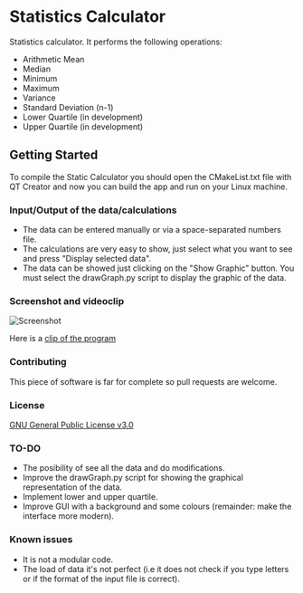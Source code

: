 # Statistics Calculator
Statistics calculator. It performs the following operations:
* Arithmetic Mean
* Median
* Minimum
* Maximum
* Variance
* Standard Deviation (n-1)
* Lower Quartile (in development)
* Upper Quartile (in development)

## Getting Started
To compile the Static Calculator you should open the CMakeList.txt file with QT Creator and now you can build the app and run on your Linux machine.

### Input/Output of the data/calculations
* The data can be entered manually or via a space-separated numbers file.
* The calculations are very easy to show, just select what you want to see and press "Display selected data".
* The data can be showed just clicking on the "Show Graphic" button. You must select the drawGraph.py script to display the graphic of the data.

### Screenshot and videoclip
![Screenshot](https://github.com/ignabelitzky/statistics-calculator/blob/main/statistics-calculator/images/screenshots/screenshot_img3.png)

Here is a [clip of the program](https://youtu.be/FzoHMSEeaXk)

### Contributing
This piece of software is far for complete so pull requests are welcome.

### License
[GNU General Public License v3.0](https://www.gnu.org/licenses/gpl-3.0.html)

### TO-DO
- The posibility of see all the data and do modifications.
- Improve the drawGraph.py script for showing the graphical representation of the data.
- Implement lower and upper quartile.
- Improve GUI with a background and some colours (remainder: make the interface more modern).

### Known issues
- It is not a modular code.
- The load of data it's not perfect (i.e it does not check if you type letters or if the format of the input file is correct).

